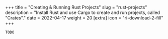 +++
title = "Creating & Running Rust Projects"
slug = "rust-projects"
description = "Install Rust and use Cargo to create and run projects, called \"Crates\"."
date = 2022-04-17
weight = 20
[extra]
icon = "ri-download-2-fill"
+++

`TODO`